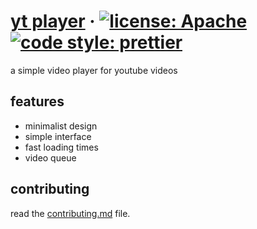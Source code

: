 # [yt player](https://unrealapex.github.io/yt-player/) &middot; [![license: Apache](https://img.shields.io/hexpm/l/apa?color=red)](LICENSE) [![code style: prettier](https://img.shields.io/badge/code_style-prettier-ff69b4.svg?style=round)](https://github.com/prettier/prettier) 

a simple video player for youtube videos

## features
- minimalist design
- simple interface
- fast loading times
- video queue

## contributing
read the [contributing.md](https://github.com/unrealapex/yt-player/blob/main/CONTRIBUTING.md) file.

